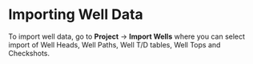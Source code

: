 # Importing Well Data

To import well data, go to **Project** → **Import Wells** where you can select import of Well Heads, Well Paths, Well T/D tables, Well Tops and Checkshots.

